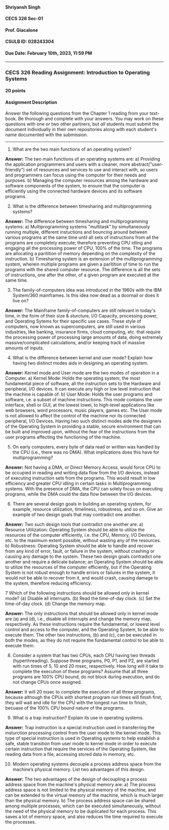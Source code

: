 #### Shriyansh Singh
#### CECS 326 Sec-01
#### Prof. Giacalone
#### CSULB ID: 028243304
#### Due Date: February 10th, 2023, 11:59 PM

---------------------------------------------------------------------------------------------
### CECS 326 Reading Assignment: Introduction to Operating Systems
#### 20 points

#### Assignment Description
Answer the following questions from the Chapter 1 reading from your text-book. Be thorough and complete with your answers. You may work on these questions with one or two other partners, but *all* students must submit the document individually in their own repositories along with each student's name documented with the submission.

---------------------------------------------------------------------------------------------

1. What are the two main functions of an operating system?

**Answer:** The two main functions of an operating systems are:
    a) Providing the application programmers and users with a cleaner, more abstract("user-friendly") set of resources and services to use and interact with, so users and programmers can focus using the computer for their needs and purposes.
    b) Managing the computer resources among the hardware and software components of the system, to ensure that the computer is efficiently using the connected hardware devices and its software programs.

2. What is the difference between timesharing and multiprogramming systems?

**Answer:** The difference between timesharing and multiprogramming systems:
    a) Multiprogramming systems "multitask" by simultaneously running multiple, different instuctions and bouncing around between various programs at the same time until all sets of instructions from all the programs are completely execute; therefore preventing CPU idling and engaging all the processing power of CPU, 100% of the time. The programs are allocating a paritition of memory depending on the complexity of the instruction.
    b) Timesharing system is an extension of the multiprogramming system, wherein multiple programs are given a paritition of time to run the programs with the shared computer resource. The difference is all the sets of instructions, one after the other, of a given program are executed at the same time.

3. The family-of-computers idea was introduced in the 1960s with the IBM System/360 mainframes. Is this idea now dead as a doornail or does it live on?

**Answer:** The Mainframe family-of-computers are still relevant in today's time, in the form of their size & sturcture, I/O Capacity, processing power, and Operating Sytems for their specific use cases. These style of computers, now known as supercomputers, are still used in various industries, like banking, insurance firms, cloud computing, etc. that require the processing power of processing large amounts of data, doing extremely massive/complicated calculations, and/or keeping track of massive amounts of inputs.

4. What is the difference between kernel and user mode? Explain how having two distinct modes aids in designing an operating system.

**Answer:** Kernel mode and User mode are the two modes of operation in a Computer.
    a) Kernel Mode: Holds the operating system, the most fundamental piece of software, all the instruction sets to the Hardware and peripheral, I/O devices. It can execute any high or low level instruction that the machine is capable of.
    b) User Mode: Holds the user programs and software, i.e. a subset of machine instructions. This mode contains the user interface, shell or GUI, at the lowest lowel, to high-level applications like web browsers, word processors, music players, games etc. The User mode is not allowed to affect the control of the machine nor its connected peripheral, I/O Devices.
Having two such distinct modes aide the designers of the Operating System in providing a stable, secure environment that can be built and improved upon, without the fear of the instructions from the user programs affecting the functioning of the machine.

5. On early computers, every byte of data read or written was handled by the CPU (i.e., there was no DMA). What implications does this have for multiprogramming?

**Answer:** Not having a DMA, or Direct Memory Access, would force CPU to be occupied in reading and writing data flow from the I/O devices, instead of executing instruction sets from the programs. This would result in low efficiency and greater CPU idling in certain tasks in Multiprogramming systems. With the presence of DMA, the CPU can solely focus on executing programs, while the DMA could the data flow between the I/O devices.

6. There are several design goals in building an operating system, for example, resource utilization, timeliness, robustness, and so on. Give an example of two design goals that may contradict one another.

**Answer:** Two such design tools that contradict one another are:
    a) Resource Utilization: Operating System should be able to utilize the resources of the computer efficiently, i.e. the CPU, Memory, I/O Devices, etc. to the maximum extent possible, without wasting any of the resources.
    b) Robustness: Operating System should be able to handle and recover from any kind of error, fault, or failure in the system, without crashing or causing any damage to the system.
These two design goals contradict one another and require a delicate balance; an Operating System should be able to utilize the resources of the computer efficiently, but if the Operating System is not robust enough to handle errors or failures in the system, it would not be able to recover from it, and would crash, causing damage to the system, therefore reducing efficiency.

7 Which of the following instructions should be allowed only in kernel mode?
    (a) Disable all interrupts.
    (b) Read the time-of-day clock.
    (c) Set the time-of-day clock. (d) Change the memory map.

**Answer:** The only instructions that should be allowed only in kernel mode are (a) and (d), i.e., disable all interrupts and change the memory map, respectively. As these instructions require the fundamental, or lowest level control and access to the computer, and the Operating System, to be able to execute them. The other two instructions, (b) and (c), can be executed in both the modes, as they do not require the fundamental control to be able to execute them.

8. Consider a system that has two CPUs, each CPU having two threads (hyperthreading). Suppose three programs, P0, P1, and P2, are started with run times of 5, 10 and 20 msec, respectively. How long will it take to complete the execution of these programs? Assume that all three programs are 100% CPU bound, do not block during execution, and do not change CPUs once assigned.

**Answer:** It will 20 msec to complete the execution of all three programs, because although the CPUs with shortest program run times
will finish first, they will wait and idle for the CPU with the longest run time to finish, becuase of the 100% CPU bound nature of the programs.

9. What is a trap instruction? Explain its use in operating systems.

**Answer:** Trap instruction is a special instruction used in transferring the insturction processing control from the user mode to the kernel mode. This type of special instruction is used in Operating systems to help establish a safe, stable transition from user mode to kernel mode in order to execute certain instruction that require the services of the Operating System, like reading data from a file, accessing stored data in memory, etc. 

10. Modern operating systems decouple a process address space from the machine’s physical memory. List two advantages of this design.

**Answer:** The two advantages of the design of decoupling a process address space from the machine's physical memory are:
    a) The process address space is not limited to the physical memory of the machine, and can be extended to the virtual memory of the machine, which is much larger than the physical memory.
    b) The process address space can be shared among multiple processes, which can be executed simultaneously, without the need of the physical memory to be duplicated for each process. This saves a lot of memory space, and also reduces the time required to execute the processes.
